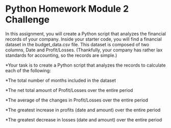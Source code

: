 # Python Homework Module 2 Challenge
In this assignment, you will create a Python script that analyzes the financial records of your company.  Inside your starter code, you will find a financial dataset in the budget_data.csv file. This dataset is composed of two columns, Date and Profit/Losses. (Thankfully, your company has rather lax standards for accounting, so the records are simple.)

*Your task is to create a Python script that analyzes the records to calculate each of the following:

*The total number of months included in the dataset

*The net total amount of Profit/Losses over the entire period

*The average of the changes in Profit/Losses over the entire period

*The greatest increase in profits (date and amount) over the entire period

*The greatest decrease in losses (date and amount) over the entire period
